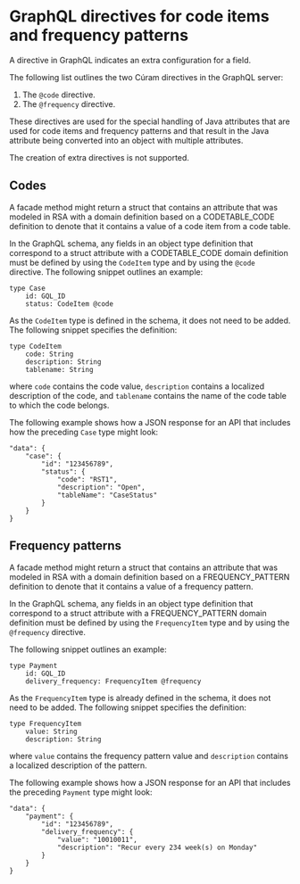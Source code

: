 # GraphQL directives for code items and frequency patterns

A directive in GraphQL indicates an extra configuration for a field.

The following list outlines the two Cúram directives in the GraphQL server:

1. The `@code` directive.
2. The `@frequency` directive.

These directives are used for the special handling of Java attributes that are used for code items and frequency patterns and that result in the Java attribute being converted into an object with multiple attributes.

The creation of extra directives is not supported.

## Codes

A facade method might return a struct that contains an attribute that was modeled in RSA with a domain definition based on a CODETABLE_CODE definition to denote that it contains a value of a code item from a code table.

In the GraphQL schema, any fields in an object type definition that correspond to a struct attribute with a CODETABLE_CODE domain definition must be defined by using the `CodeItem` type and by using the `@code` directive. The following snippet outlines an example:

```
type Case 
	id: GQL_ID
	status: CodeItem @code 
```

As the `CodeItem` type is defined in the schema, it does not need to be added. The following snippet specifies the definition:

```
type CodeItem
 	code: String
 	description: String
 	tablename: String
```

where `code` contains the code value, `description` contains a localized description of the code, and `tablename` contains the name of the code table to which the code belongs.

The following example shows how a JSON response for an API that includes how the preceding `Case` type might look:

```
"data": {
	"case": {
		"id": "123456789",
		"status": {
			"code": "RST1",
			"description": "Open",
			"tableName": "CaseStatus"
		}
	}
}
```

## Frequency patterns

A facade method might return a struct that contains an attribute that was modeled in RSA with a domain definition based on a FREQUENCY_PATTERN definition to denote that it contains a value of a frequency pattern.

In the GraphQL schema, any fields in an object type definition that correspond to a struct attribute with a FREQUENCY_PATTERN domain definition must be defined by using the `FrequencyItem` type and by using the `@frequency` directive.

The following snippet outlines an example:

```
type Payment 
	id: GQL_ID
	delivery_frequency: FrequencyItem @frequency
```

As the `FrequencyItem` type is already defined in the schema, it does not need to be added. The following snippet specifies the definition:

```
type FrequencyItem
 	value: String
 	description: String
```

where `value` contains the frequency pattern value and `description` contains a localized description of the pattern.

The following example shows how a JSON response for an API that includes the preceding `Payment` type might look:

```
"data": {
	"payment": {
		"id": "123456789",
		"delivery_frequency": {
			"value": "10010011",
			"description": "Recur every 234 week(s) on Monday"
		}
	}
}
```
